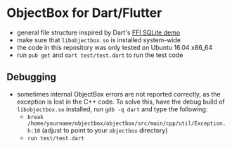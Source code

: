 # ObjectBox for Dart/Flutter

- general file structure inspired by Dart's [FFI SQLite demo](https://github.com/dart-lang/sdk/tree/master/samples/ffi/sqlite)
- make sure that `libobjectbox.so` is installed system-wide
- the code in this repository was only tested on Ubuntu 16.04 x86_64
- run `pub get` and `dart test/test.dart` to run the test code

## Debugging
- sometimes internal ObjectBox errors are not reported correctly, as the exception is lost in the C++ code. To solve this, have the debug build of `libobjectbox.so` installed, run `gdb -q dart` and type the following:
    - `break /home/yourname/objectbox/objectbox/src/main/cpp/util/Exception.h:18` (adjust to point to your `objectbox` directory)
    - `run test/test.dart`
